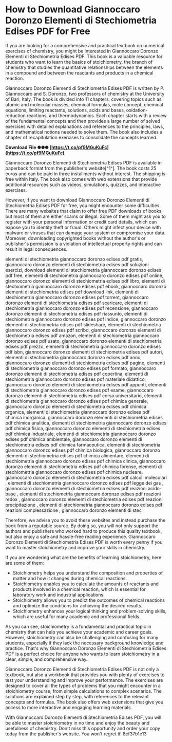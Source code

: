 # How to Download Giannoccaro Doronzo Elementi di Stechiometria Edises PDF for Free
 
If you are looking for a comprehensive and practical textbook on numerical exercises of chemistry, you might be interested in Giannoccaro Doronzo Elementi di Stechiometria Edises PDF. This book is a valuable resource for students who want to learn the basics of stoichiometry, the branch of chemistry that studies the quantitative relationships between the elements in a compound and between the reactants and products in a chemical reaction.
 
Giannoccaro Doronzo Elementi di Stechiometria Edises PDF is written by P. Giannoccaro and S. Doronzo, two professors of chemistry at the University of Bari, Italy. The book is divided into 11 chapters, covering topics such as atomic and molecular masses, chemical formulas, mole concept, chemical equations, limiting reactants, solutions, acids and bases, oxidation-reduction reactions, and thermodynamics. Each chapter starts with a review of the fundamental concepts and then provides a large number of solved exercises with detailed explanations and references to the principles, laws, and mathematical notions needed to solve them. The book also includes a chapter of recapitulation exercises to consolidate the concepts learned.
 
**Download File ✺✺✺ [https://t.co/pf9MGuKuFc](https://t.co/pf9MGuKuFc)**


 
Giannoccaro Doronzo Elementi di Stechiometria Edises PDF is available in paperback format from the publisher's website[^1^]. The book costs 25 euros and can be paid in three installments without interest. The shipping is free within Italy. The book also comes with web extensions that provide additional resources such as videos, simulations, quizzes, and interactive exercises.
 
However, if you want to download Giannoccaro Doronzo Elementi di Stechiometria Edises PDF for free, you might encounter some difficulties. There are many websites that claim to offer free PDF downloads of books, but most of them are either scams or illegal. Some of them might ask you to register with your personal information or credit card details, which can expose you to identity theft or fraud. Others might infect your device with malware or viruses that can damage your system or compromise your data. Moreover, downloading copyrighted books without the author's or publisher's permission is a violation of intellectual property rights and can result in legal consequences.
 
elementi di stechiometria giannoccaro doronzo edises pdf gratis,  giannoccaro doronzo elementi di stechiometria edises pdf soluzioni esercizi,  download elementi di stechiometria giannoccaro doronzo edises pdf free,  elementi di stechiometria giannoccaro doronzo edises pdf online,  giannoccaro doronzo elementi di stechiometria edises pdf libro,  elementi di stechiometria giannoccaro doronzo edises pdf ebook,  giannoccaro doronzo elementi di stechiometria edises pdf download link,  elementi di stechiometria giannoccaro doronzo edises pdf torrent,  giannoccaro doronzo elementi di stechiometria edises pdf scaricare,  elementi di stechiometria giannoccaro doronzo edises pdf recensione,  giannoccaro doronzo elementi di stechiometria edises pdf riassunto,  elementi di stechiometria giannoccaro doronzo edises pdf indice,  giannoccaro doronzo elementi di stechiometria edises pdf slideshare,  elementi di stechiometria giannoccaro doronzo edises pdf scribd,  giannoccaro doronzo elementi di stechiometria edises pdf amazon,  elementi di stechiometria giannoccaro doronzo edises pdf usato,  giannoccaro doronzo elementi di stechiometria edises pdf prezzo,  elementi di stechiometria giannoccaro doronzo edises pdf isbn,  giannoccaro doronzo elementi di stechiometria edises pdf autori,  elementi di stechiometria giannoccaro doronzo edises pdf anno,  giannoccaro doronzo elementi di stechiometria edises pdf pagine,  elementi di stechiometria giannoccaro doronzo edises pdf formato,  giannoccaro doronzo elementi di stechiometria edises pdf copertina,  elementi di stechiometria giannoccaro doronzo edises pdf materiale didattico,  giannoccaro doronzo elementi di stechiometria edises pdf appunti,  elementi di stechiometria giannoccaro doronzo edises pdf esame,  giannoccaro doronzo elementi di stechiometria edises pdf corso universitario,  elementi di stechiometria giannoccaro doronzo edises pdf chimica generale,  giannoccaro doronzo elementi di stechiometria edises pdf chimica organica,  elementi di stechiometria giannoccaro doronzo edises pdf chimica inorganica,  giannoccaro doronzo elementi di stechiometria edises pdf chimica analitica,  elementi di stechiometria giannoccaro doronzo edises pdf chimica fisica,  giannoccaro doronzo elementi di stechiometria edises pdf chimica industriale,  elementi di stechiometria giannoccaro doronzo edises pdf chimica ambientale,  giannoccaro doronzo elementi di stechiometria edises pdf chimica farmaceutica,  elementi di stechiometria giannoccaro doronzo edises pdf chimica biologica,  giannoccaro doronzo elementi di stechiometria edises pdf chimica alimentare,  elementi di stechiometria giannoccaro doronzo edises pdf chimica clinica,  giannoccaro doronzo elementi di stechiometria edises pdf chimica forense,  elementi di stechiometria giannoccaro doronzo edises pdf chimica nucleare,  giannoccaro doronzo elementi di stechiometria edises pdf calcoli molecolari ,  elementi di stechiometria giannoccaro doronzo edises pdf legge dei gas ,  giannoccaro doronzo elementi di stechiometria edises pdf reazioni acido-base ,  elementi di stechiometria giannoccaro doronzo edises pdf reazioni redox ,  giannoccaro doronzo elementi di stechiometria edises pdf reazioni precipitazione ,  elementi di stechiometria giannoccaro doronzo edises pdf reazioni complessazione ,  giannoccaro doronzo elementi di stec
 
Therefore, we advise you to avoid these websites and instead purchase the book from a reputable source. By doing so, you will not only support the authors and publishers who worked hard to produce this quality textbook, but also enjoy a safe and hassle-free reading experience. Giannoccaro Doronzo Elementi di Stechiometria Edises PDF is worth every penny if you want to master stoichiometry and improve your skills in chemistry.
  
If you are wondering what are the benefits of learning stoichiometry, here are some of them:
 
- Stoichiometry helps you understand the composition and properties of matter and how it changes during chemical reactions.
- Stoichiometry enables you to calculate the amounts of reactants and products involved in a chemical reaction, which is essential for laboratory work and industrial applications.
- Stoichiometry allows you to predict the outcomes of chemical reactions and optimize the conditions for achieving the desired results.
- Stoichiometry enhances your logical thinking and problem-solving skills, which are useful for many academic and professional fields.

As you can see, stoichiometry is a fundamental and practical topic in chemistry that can help you achieve your academic and career goals. However, stoichiometry can also be challenging and confusing for many students, especially if they lack the necessary background knowledge and practice. That's why Giannoccaro Doronzo Elementi di Stechiometria Edises PDF is a perfect choice for anyone who wants to learn stoichiometry in a clear, simple, and comprehensive way.
 
Giannoccaro Doronzo Elementi di Stechiometria Edises PDF is not only a textbook, but also a workbook that provides you with plenty of exercises to test your understanding and improve your performance. The exercises are designed to cover all the types of problems that you might encounter in a stoichiometry course, from simple calculations to complex scenarios. The solutions are explained step by step, with references to the relevant concepts and formulas. The book also offers web extensions that give you access to more interactive and engaging learning materials.
 
With Giannoccaro Doronzo Elementi di Stechiometria Edises PDF, you will be able to master stoichiometry in no time and enjoy the beauty and usefulness of chemistry. Don't miss this opportunity and order your copy today from the publisher's website. You won't regret it!
 8cf37b1e13
 
